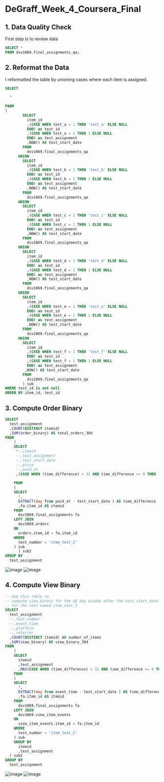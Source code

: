 # DeGraff_Week_4_Coursera_Final

## 1. Data Quality Check

First step is to review data
```SQL
SELECT * 
FROM dsv1069.final_assignments_qa;
```

## 2. Reformat the Data
I reformatted the table by unioning cases where each item is assigned.
```SQL
SELECT

  *
  
FROM
(
        SELECT 
          item_id
          ,(CASE WHEN test_a = 1 THEN 'test_a' ELSE NULL
          END) as test_id
          ,(CASE WHEN test_a = 1 THEN 1 ELSE NULL
          END) as test_assignment
          ,NOW() AS test_start_date
        FROM 
          dsv1069.final_assignments_qa
      UNION
        SELECT 
          item_id
          ,(CASE WHEN test_b = 1 THEN 'test_b' ELSE NULL
          END) as test_id
          ,(CASE WHEN test_b = 1 THEN 1 ELSE NULL
          END) as test_assignment
          ,NOW() AS test_start_date
        FROM 
          dsv1069.final_assignments_qa
      UNION
        SELECT 
          item_id
          ,(CASE WHEN test_c = 1 THEN 'test_c' ELSE NULL
          END) as test_id
          ,(CASE WHEN test_c = 1 THEN 1 ELSE NULL
          END) as test_assignment
          ,NOW() AS test_start_date
        FROM 
          dsv1069.final_assignments_qa
      UNION
        SELECT 
          item_id
          ,(CASE WHEN test_d = 1 THEN 'test_d' ELSE NULL
          END) as test_id
          ,(CASE WHEN test_d = 1 THEN 1 ELSE NULL
          END) as test_assignment
          ,NOW() AS test_start_date
        FROM 
          dsv1069.final_assignments_qa
      UNION 
        SELECT 
          item_id
          ,(CASE WHEN test_e = 1 THEN 'test_e' ELSE NULL
          END) as test_id
          ,(CASE WHEN test_e = 1 THEN 1 ELSE NULL
          END) as test_assignment
          ,NOW() AS test_start_date
        FROM 
          dsv1069.final_assignments_qa
      UNION 
        SELECT 
          item_id
          ,(CASE WHEN test_f = 1 THEN 'test_f' ELSE NULL
          END) as test_id
          ,(CASE WHEN test_f = 1 THEN 1 ELSE NULL
          END) as test_assignment
         ,NOW() AS test_start_date
        FROM 
          dsv1069.final_assignments_qa
        ) sub
WHERE test_id is not null
ORDER BY item_id, test_id
```

## 3. Compute Order Binary

```SQL
SELECT 
  test_assignment
  ,COUNT(DISTINCT itemid)
  ,SUM(order_binary) AS total_orders_30d
FROM
    (
    SELECT 
     *--itemid
     --,test_assignment
     --,test_start_date
     --,price
     --,paid_at
     ,(CASE WHEN (time_difference) < 31 AND time_difference >= 0 THEN 1 ELSE 0 END) AS order_binary
     
    FROM
    (
    SELECT
      *,
      EXTRACT(day from paid_at - test_start_date ) AS time_difference
      ,fa.item_id AS itemid
    FROM 
      dsv1069.final_assignments fa
    LEFT JOIN 
      dsv1069.orders
    ON 
      orders.item_id = fa.item_id
    WHERE 
      test_number = 'item_test_2'
    ) sub
      ) sub2
GROUP BY 
  test_assignment
```
![image](https://github.com/mwadegraff/DeGraff_Week_4_Coursera_Final/assets/7571381/c434668d-d64b-44ab-aeee-291a86ada29f)
![image](https://github.com/mwadegraff/DeGraff_Week_4_Coursera_Final/assets/7571381/f552980b-fb7e-4057-bab4-fd9593328e21)

## 4. Compute View Binary

```SQL
-- Use this table to 
-- compute view_binary for the 30 day window after the test_start_date
-- for the test named item_test_2
SELECT 
  test_assignment
  --,test_number
  --,event_time
  --,platform
  --,referrer
  ,COUNT(DISTINCT itemid) AS number_of_items
  ,SUM(view_binary) AS view_binary_30d
FROM
    (
    SELECT 
      itemid
      ,test_assignment
      ,MAX(CASE WHEN (time_difference) < 31 AND time_difference >= 0 THEN 1 ELSE 0 END) AS view_binary
    FROM
    (
    SELECT
      *,
      EXTRACT(day from event_time - test_start_date ) AS time_difference
      ,fa.item_id AS itemid
    FROM 
      dsv1069.final_assignments fa
    LEFT JOIN 
      dsv1069.view_item_events
    ON 
      view_item_events.item_id = fa.item_id
    WHERE 
      test_number = 'item_test_2'
    ) sub
    GROUP BY 
      itemid
      ,test_assignment
  ) sub2
GROUP BY 
  test_assignment

```
![image](https://github.com/mwadegraff/DeGraff_Week_4_Coursera_Final/assets/7571381/6eca085f-ebeb-4570-a18c-5310c0fb4e94)
![image](https://github.com/mwadegraff/DeGraff_Week_4_Coursera_Final/assets/7571381/72d281ca-7cad-4103-8f95-c008cdbfef42)

